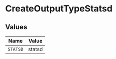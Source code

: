 # CreateOutputTypeStatsd


## Values

| Name     | Value    |
| -------- | -------- |
| `STATSD` | statsd   |